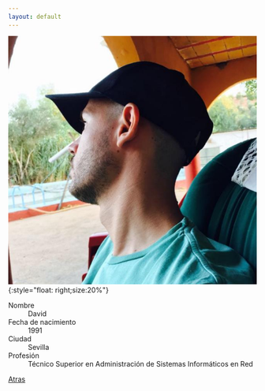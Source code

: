 ```yaml
---
layout: default
---
```

![Yo](./images/profile.jpg){:style="float: right;size:20%"}

<dl>
<dt>Nombre</dt>
<dd>David</dd>
<dt>Fecha de nacimiento</dt>
<dd>1991</dd>
<dt>Ciudad</dt>
<dd>Sevilla</dd>
<dt>Profesión</dt>
<dd>Técnico Superior en Administración de Sistemas Informáticos en Red</dd>
</dl>

[Atras](./)

